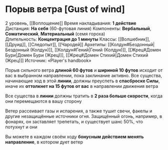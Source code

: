 # Порыв ветра [Gust of wind]
2 уровень, [[Воплощение]]
Время накладывания: **1 действие**
Дистанция: **На себя** (60-футовая линия)
Компоненты: **Вербальный**, **Соматический**, **Материальный** (семя гороха)
Длительность: **Концентрация до 1 минуты**
Классы: [[Волшебник]], [[Друид]], [[Следопыт]], [[Чародей]]
Архетипы: [[Колдун#Бездонный|Бездонный (Колдун)]], [[Колдун#Гений|Гений (Колдун)]], [[Жрец#Домен Бури|Домен Бури (Жрец)]], [[Жрец#Домен Стихий|Домен Стихий (Жрец)]]
Источник: «Player's handbook»

Порыв сильного ветра **длиной 60 футов** и **шириной 10 футов** исходит от вас в выбранном направлении, пока заклинание активно. Все существа, начинающие ход в этой **линии**, должны преуспеть в **спасброске Силы**, иначе их **оттолкнет на 15 футов от вас** в направлении движения ветра

Все существа в **линии** должны тратить в **2 раза больше скорости**, когда они перемещаются в вашу сторону

Ветер рассеивает газы и испарения, а также тушит свечи, факелы и другие незащищённые источники огня. Защищённый огонь, например, в фонарях, он заставляет трепетать, и существует шанс 50%, что потухнут и они

Вы можете в каждом своём ходу **бонусным действием менять направление**, в котором дует ветер